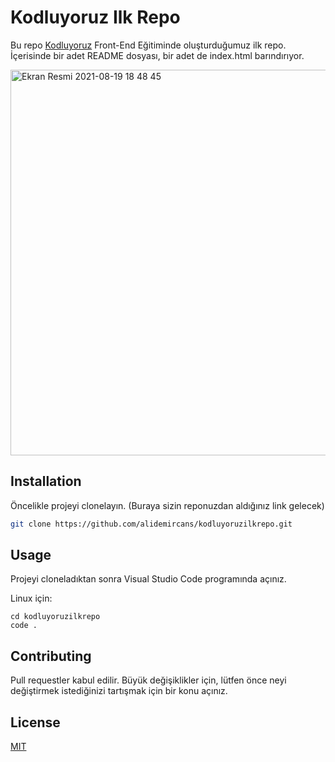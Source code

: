 # Kodluyoruz Ilk Repo

Bu repo [Kodluyoruz](https://www.kodluyoruz.org) Front-End Eğitiminde oluşturduğumuz ilk repo. İçerisinde bir adet README dosyası, bir adet de index.html barındırıyor.

<img width="617" alt="Ekran Resmi 2021-08-19 18 48 45" src="https://user-images.githubusercontent.com/54272339/130100455-de3d42a7-5a17-41b8-ad11-a8ba74214034.png">



## Installation

Öncelikle projeyi clonelayın. (Buraya sizin reponuzdan aldığınız link gelecek)

```bash
git clone https://github.com/alidemircans/kodluyoruzilkrepo.git
```

## Usage

Projeyi cloneladıktan sonra Visual Studio Code programında açınız.

Linux için:
```linux
cd kodluyoruzilkrepo
code .
```

## Contributing
Pull requestler kabul edilir. Büyük değişiklikler için, lütfen önce neyi değiştirmek istediğinizi tartışmak için bir konu açınız.


## License
[MIT](https://choosealicense.com/licenses/mit/)

